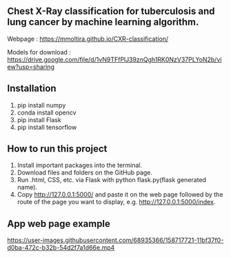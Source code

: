 ## Chest X-Ray classification for tuberculosis and lung cancer by machine learning algorithm. 
Webpage : https://mmoltira.github.io/CXR-classification/

Models for download : https://drive.google.com/file/d/1vN9TFfPlJ39znQgh1RK0NzV37PLYoN2b/view?usp=sharing

## Installation
1. pip install numpy
2. conda install opencv
3. pip install Flask
4. pip install tensorflow

## How to run this project
1. Install important packages into the terminal.
2. Download files and folders on the GitHub page.
3. Run .html, CSS, etc. via Flask with python flask.py(flask generated name).
4. Copy http://127.0.0.1:5000/ and paste it on the web page followed by the route of the page you want to display, e.g. http://127.0.0.1:5000/index.

## App web page example
https://user-images.githubusercontent.com/68935366/158717721-11bf37f0-d0ba-472c-b32b-54d2f7a1d66e.mp4



